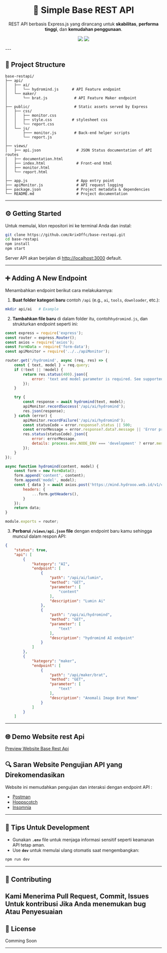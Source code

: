 <h1 align="center">🚀 Simple Base REST API</h1><p align="center">
  REST API berbasis Express.js yang dirancang untuk <strong>skabilitas</strong>, <strong>performa tinggi</strong>, dan <strong>kemudahan penggunaan</strong>.
</p><p align="center">
  <img src="https://img.shields.io/badge/Express.js-4.x-blue.svg" />
  <img src="https://img.shields.io/badge/Node.js-18+-green.svg" />
</p>
---

## 📂 Project Structure

```
base-restapi/
├── api/
│   ├── ai/
│   │   └── hydromind.js      # API Feature endpoint
│   └── maker/
│       └── brat.js            # API Feature Maker endpoint
│
├── public/                    # Static assets served by Express
│   ├── css/
│   │   ├── monitor.css
│   │   ├── style.css         # stylesheet css
│   │   └── report.css         
│   └── js/
│       ├─── monitor.js        # Back-end helper scripts
│       └── report.js
│
├── views/
│   ├── api.json                # JSON Status documentation of API routes
│   ├── documentation.html       
│   ├── index.html              # Front-end html
│   ├── monitor.html
│   └── report.html
│
├── app.js                      # App entry point
├── apiMonitor.js               # API request logging
├── package.json                # Project metadata & dependencies
└── README.md                   # Project documentation
```

---

## ⚙️ Getting Started

Untuk memulai, klon repositori ini ke terminal Anda dan instal:

```bash
git clone https://github.com/ArixOffc/base-restapi.git
cd base-restapi
npm install
npm start
```

Server API akan berjalan di [http://localhost:3000](http://localhost:3000) default.

---

## ➕ Adding A New Endpoint

Menambahkan endpoint berikut cara melakukannya:

1. **Buat folder kategori baru** contoh `/api` (e.g., `ai`, `tools`, `downloader`, etc.):

```bash
mkdir api/ai   # Example
```

2. **Tambahkan file baru** di dalam folder itu, contoh`hydromind.js`, dan strukturkan endpoint seperti ini:

```js
const express = require('express');
const router = express.Router();
const axios = require('axios');
const FormData = require('form-data');
const apiMonitor = require('../../apiMonitor');

router.get('/hydromind', async (req, res) => {
    const { text, model } = req.query;
    if (!text || !model) {
        return res.status(400).json({
            error: 'text and model parameter is required. See supported models: https://mind.hydrooo.web.id'
        });
    }

    try {
        const response = await hydromind(text, model);
        apiMonitor.recordSuccess('/api/ai/hydromind');
        res.json(response);
    } catch (error) {
        apiMonitor.recordFailure('/api/ai/hydromind');
        const statusCode = error.response?.status || 500;
        const errorMessage = error.response?.data?.message || 'Error processing request to HydroMind.';
        res.status(statusCode).json({
            error: errorMessage,
            details: process.env.NODE_ENV === 'development' ? error.message : undefined
        });
    }
});

async function hydromind(content, model) {
    const form = new FormData();
    form.append('content', content);
    form.append('model', model);
    const { data } = await axios.post('https://mind.hydrooo.web.id/v1/chat/', form, {
        headers: {
            ...form.getHeaders(),
        }
    });
    return data;
}

module.exports = router;
```

3. **Perbarui `/views/api.json` file** dengan endpoint baru kamu sehingga muncul dalam respon API:
```json
{
    "status": true,
    "api": [
        {
            "kategory": "AI",
            "endpoint": [
                {
                    "path": "/api/ai/lumin",
                    "method": "GET",
                    "parameter": [
                        "content"
                    ],
                    "description": "Lumin Ai"
                },
                {
                    "path": "/api/ai/hydromind",
                    "method": "GET",
                    "parameter": [
                        "text"
                    ],
                    "description": "hydromind AI endpoint"
                }
            ]
        },
        {
            "kategory": "maker",
            "endpoint": [
                {
                    "path": "/api/maker/brat",
                    "method": "GET",
                    "parameter": [
                        "text"
                    ],
                    "description": "Anomali Image Brat Meme"
                }
            ]
        }
    ]

```

---

## 🌐 Demo Website rest Api
[Preview Website Base Rest Api](https://base-restapi-arix.vercel.app/)

## 🔍 Saran Website Pengujian API yang Direkomendasikan

Website ini memudahkan pengujian dan interaksi dengan endpoint API :
- [Postman](https://www.postman.com/)
- [Hoppscotch](https://hoppscotch.io/)
- [Insomnia](https://insomnia.rest/)

---

## 🧠 Tips Untuk Development

- Gunakan **`.env`** file untuk menjaga informasi sensitif seperti keamanan API tetap aman.
- Use **`dev`** untuk memulai ulang otomatis saat mengembangkan:

```bash
npm run dev
```
---

## 🤝 Contributing

Kami Menerima Pull Request, Commit, Issues Untuk kontribusi Jika Anda menemukan bug Atau Penyesuaian 
---

## 📝 License

Comming Soon

---

